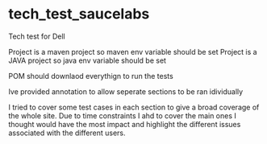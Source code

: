 # tech_test_saucelabs
Tech test for Dell

Project is a maven project so maven env variable should be set
Project is a JAVA project so java env variable should be set

POM should downlaod everythign to run the tests

Ive provided annotation to allow seperate sections to be ran idividually

I tried to cover some test cases in each section to give a broad coverage of the whole site. Due to time constraints I ahd to cover the main ones I thought would have the most impact
and highlight the different issues associated with the different users.

